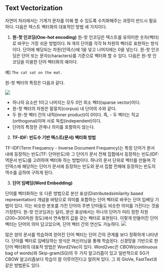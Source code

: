 ## Text Vectorization
자연어 처리에서는 기계가 문자를 이해 할 수 있도록 수치화해주는 과정이 반드시 필요하다. 다음은 텍스트 벡터화의 대표적인 방법 세 가지이다.

1. **원-핫 인코딩(One-hot encoding)**
원-핫 인코딩은 텍스트를 유의미한 숫자(벡터)로 바꾸는 가장 쉬운 방법이다. N 개의 단어를 각각 N 차원의 벡터로 표현하는 방식이다. 단어에 해당되는 차원(인덱스)에 1을 넣고 나머지에는 0을 넣는다. 원-핫 인코딩은 단어 또는 문자(characters)를 기준으로 벡터화 할 수 있다. 다음은 원-핫 인코딩을 이용한 단어 벡터화의 예이다.

예) `The cat sat on the mat.`

원-핫 벡터의 특징은 다음과 같다.


![](https://icim.nims.re.kr/file/817c4d05ba5c41958a3a05c56913d300.png)
- 하나의 요소만 1이고 나머지는 모두 0인 희소 벡터(sparse vector)이다.
- 원-핫 벡터의 차원은 말뭉치(corpus) 내 단어의 수와 같다.
- 두 원-핫 벡터 간의 내적(inner product)이 0이다. 즉, - 두 벡터는 직교(orthogonal)이며 서로 독립(independent)이다.
- 단어의 특정한 관계나 의미를 포함하지 않는다.

2. **TF-IDF: 빈도수 기반 텍스트(문서) 벡터화 방법**

TF-IDF(Term Frequency - Inverse Document Frequency)는 특정 단어가 문서 내에 등장하는 빈도(TF: 단어빈도)와 그 단어가 문서 전체 집합에서 등장하는 빈도(IDF: 역문서 빈도)를 고려하여 벡터화 하는 방법이다. 하나의 문서 단위로 벡터를 만들며 각 인덱스에 해당하는 단어가 문서에 등장하는 빈도와 문서 집합 전체에 등장하는 빈도의 역수를 곱하여 구하게 된다.

3. **단어 임베딩(Word Embedding)**

단어를 벡터화하는 또 다른 방법으로 분산 표상(Distributedsimilarity based representation) 개념을 바탕으로 의미를 포함하는 단어 벡터로 바꾸는 단어 임베딩 기법이 있다. 이는 비슷한 분포를 가진 단어의 주변 단어들도 비슷한 의미를 가진다는 것을 가정한다. 원-핫 인코딩과는 달리, 분산 표상에서는 하나의 단어가 미리 정한 차원(200~300차원 정도)에서 연속형의 값을 갖는 벡터로 표현된다. 이렇게 만들어진 단어 벡터는 단어의 의미 담고있으며, 단어 벡터 간의 연산도 가능하다.
![](https://icim.nims.re.kr/file/83c48e65fff34e1eaa77241afe722c74.png)

많은 양의 문서를 학습하여 얻어진 단어 벡터는 단어 간의 관계를 보다 정확하게 나타낸다. 단어를 벡터로 임베딩하는 방식은 머신러닝을 통해 학습된다. 신경망을 기반으로 한 단어 벡터화의 대표적 방법은 Word2Vec이 있다. Word2vec은 CBOW(continuous bag of words)와 Skip-gram(SG)의 두 가지 알고리즘이 있고 일반적으로 SG가 CBOW 알고리즘보다 학습이 잘 이루어진다고 알려져 있다. 그 외 GloVe, FastText과 같은 방법론도 있다.

